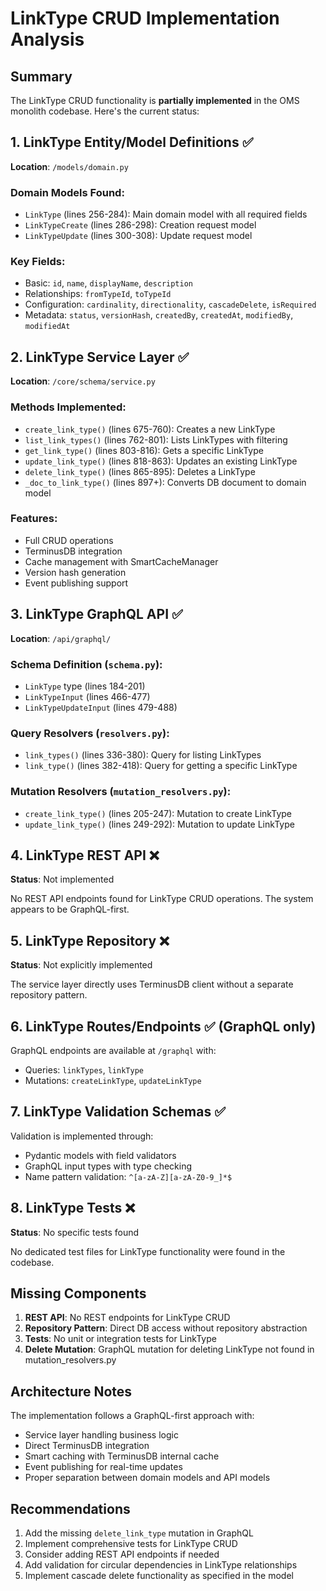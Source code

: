 # LinkType CRUD Implementation Analysis

## Summary

The LinkType CRUD functionality is **partially implemented** in the OMS monolith codebase. Here's the current status:

## 1. LinkType Entity/Model Definitions ✅

**Location**: `/models/domain.py`

### Domain Models Found:
- `LinkType` (lines 256-284): Main domain model with all required fields
- `LinkTypeCreate` (lines 286-298): Creation request model
- `LinkTypeUpdate` (lines 300-308): Update request model

### Key Fields:
- Basic: `id`, `name`, `displayName`, `description`
- Relationships: `fromTypeId`, `toTypeId`
- Configuration: `cardinality`, `directionality`, `cascadeDelete`, `isRequired`
- Metadata: `status`, `versionHash`, `createdBy`, `createdAt`, `modifiedBy`, `modifiedAt`

## 2. LinkType Service Layer ✅

**Location**: `/core/schema/service.py`

### Methods Implemented:
- `create_link_type()` (lines 675-760): Creates a new LinkType
- `list_link_types()` (lines 762-801): Lists LinkTypes with filtering
- `get_link_type()` (lines 803-816): Gets a specific LinkType
- `update_link_type()` (lines 818-863): Updates an existing LinkType
- `delete_link_type()` (lines 865-895): Deletes a LinkType
- `_doc_to_link_type()` (lines 897+): Converts DB document to domain model

### Features:
- Full CRUD operations
- TerminusDB integration
- Cache management with SmartCacheManager
- Version hash generation
- Event publishing support

## 3. LinkType GraphQL API ✅

**Location**: `/api/graphql/`

### Schema Definition (`schema.py`):
- `LinkType` type (lines 184-201)
- `LinkTypeInput` (lines 466-477)
- `LinkTypeUpdateInput` (lines 479-488)

### Query Resolvers (`resolvers.py`):
- `link_types()` (lines 336-380): Query for listing LinkTypes
- `link_type()` (lines 382-418): Query for getting a specific LinkType

### Mutation Resolvers (`mutation_resolvers.py`):
- `create_link_type()` (lines 205-247): Mutation to create LinkType
- `update_link_type()` (lines 249-292): Mutation to update LinkType

## 4. LinkType REST API ❌

**Status**: Not implemented

No REST API endpoints found for LinkType CRUD operations. The system appears to be GraphQL-first.

## 5. LinkType Repository ❌

**Status**: Not explicitly implemented

The service layer directly uses TerminusDB client without a separate repository pattern.

## 6. LinkType Routes/Endpoints ✅ (GraphQL only)

GraphQL endpoints are available at `/graphql` with:
- Queries: `linkTypes`, `linkType`
- Mutations: `createLinkType`, `updateLinkType`

## 7. LinkType Validation Schemas ✅

Validation is implemented through:
- Pydantic models with field validators
- GraphQL input types with type checking
- Name pattern validation: `^[a-zA-Z][a-zA-Z0-9_]*$`

## 8. LinkType Tests ❌

**Status**: No specific tests found

No dedicated test files for LinkType functionality were found in the codebase.

## Missing Components

1. **REST API**: No REST endpoints for LinkType CRUD
2. **Repository Pattern**: Direct DB access without repository abstraction
3. **Tests**: No unit or integration tests for LinkType
4. **Delete Mutation**: GraphQL mutation for deleting LinkType not found in mutation_resolvers.py

## Architecture Notes

The implementation follows a GraphQL-first approach with:
- Service layer handling business logic
- Direct TerminusDB integration
- Smart caching with TerminusDB internal cache
- Event publishing for real-time updates
- Proper separation between domain models and API models

## Recommendations

1. Add the missing `delete_link_type` mutation in GraphQL
2. Implement comprehensive tests for LinkType CRUD
3. Consider adding REST API endpoints if needed
4. Add validation for circular dependencies in LinkType relationships
5. Implement cascade delete functionality as specified in the model